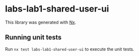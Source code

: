 # labs-lab1-shared-user-ui

This library was generated with [Nx](https://nx.dev).

## Running unit tests

Run `nx test labs-lab1-shared-user-ui` to execute the unit tests.

